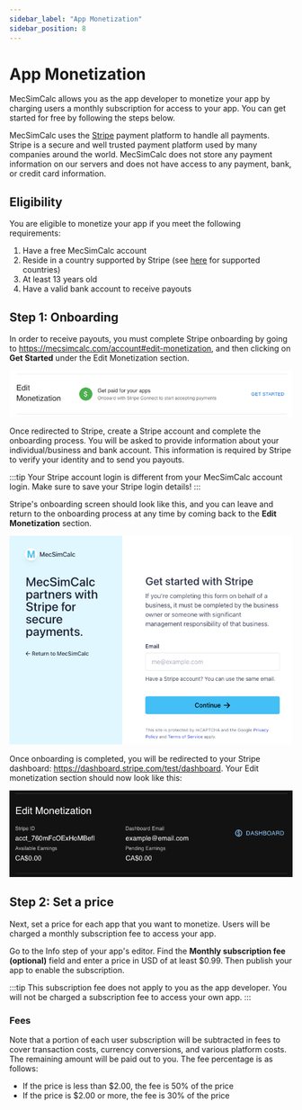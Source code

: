 ```yaml
---
sidebar_label: "App Monetization"
sidebar_position: 8
---
```


# App Monetization

MecSimCalc allows you as the app developer to monetize your app by charging users a monthly subscription for access to your app. You can get started for free by following the steps below.

MecSimCalc uses the [Stripe](https://stripe.com/) payment platform to handle all payments. Stripe is a secure and well trusted payment platform used by many companies around the world. MecSimCalc does not store any payment information on our servers and does not have access to any payment, bank, or credit card information.

## Eligibility

You are eligible to monetize your app if you meet the following requirements:

1. Have a free MecSimCalc account
2. Reside in a country supported by Stripe (see [here](https://stripe.com/global) for supported countries)
3. At least 13 years old
4. Have a valid bank account to receive payouts

## Step 1: Onboarding

In order to receive payouts, you must complete Stripe onboarding by going to https://mecsimcalc.com/account#edit-monetization, and then clicking on **Get Started** under the Edit Monetization section.

<div style={{textAlign: 'center'}}>

![img alt](/docs/monetization/stripe_onboard_1.png)

</div>

Once redirected to Stripe, create a Stripe account and complete the onboarding process. You will be asked to provide information about your individual/business and bank account. This information is required by Stripe to verify your identity and to send you payouts.

:::tip
Your Stripe account login is different from your MecSimCalc account login. Make sure to save your Stripe login details!
:::

Stripe's onboarding screen should look like this, and you can leave and return to the onboarding process at any time by coming back to the **Edit Monetization** section.

<div style={{textAlign: 'center'}}>

![img alt](/docs/monetization/stripe_onboard_2.png)

</div>

Once onboarding is completed, you will be redirected to your Stripe dashboard: https://dashboard.stripe.com/test/dashboard.
Your Edit monetization section should now look like this:

<div style={{textAlign: 'center'}}>

![img alt](/docs/monetization/stripe_onboard_3.png)

</div>

## Step 2: Set a price

Next, set a price for each app that you want to monetize. Users will be charged a monthly subscription fee to access your app.

Go to the Info step of your app's editor. Find the **Monthly subscription fee (optional)** field and enter a price in USD
of at least $0.99. Then publish your app to enable the subscription.

:::tip
This subscription fee does not apply to you as the app developer. You will not be charged a subscription fee to access your own app.
:::

### Fees

Note that a portion of each user subscription will be subtracted in fees to cover transaction costs, currency conversions, and various platform costs. The remaining amount will be paid out to you. The fee percentage is as follows:

- If the price is less than $2.00, the fee is 50% of the price
- If the price is $2.00 or more, the fee is 30% of the price
